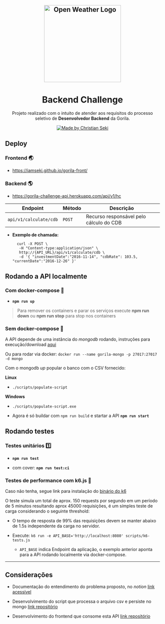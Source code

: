 <h2 align="center">
  <a href="https://vizir.com.br/">
    <img alt="Open Weather Logo" src="https://gorila.com.br/wp-content/uploads/LogoGorila.svg" width="250px" />
  </a>
</h2>
<h1 align="center">
  Backend Challenge
</h1>

<p align="center">Projeto realizado com o intuito de atender aos requisitos do processo seletivo de <strong>Desenvolvedor Backend</strong> da Gorila.</p>

<p align="center">
  <a href="https://github.com/iamseki">
    <img alt="Made by Christian Seki" src="https://img.shields.io/badge/made%20by-Christian%20Seki-brightgreen">
  </a>
</p>

## Deploy

### Frontend :earth_asia:

- https://iamseki.github.io/gorila-front/

### Backend :earth_americas:

- https://gorila-challenge-api.herokuapp.com/api/v1/hc


| Endpoint         | Método        | Descrição                                |
| -----------------| --------------| -----------------------------------------|
| `api/v1/calculate/cdb` | `POST`  | Recurso responsável pelo cálculo do CDB  |

- **Exemplo de chamada:**

  ```shell
    curl -X POST \
     -H "Content-type:application/json" \
     http://{API_URL}/api/v1/calculate/cdb \
     -d '{ "investmentDate":"2016-11-14", "cdbRate": 103.5, "currentDate":"2016-12-26" }'
  ```

## Rodando a API localmente

### Com docker-compose :whale2:

- **`npm run up`**

>Para remover os containers e parar os serviços execute **npm run down** ou **npm run stop** para stop nos containers

### Sem docker-compose :hammer:

A API depende de uma instância do *mongodb* rodando, instruções para execução/download [aqui](https://www.mongodb.com/try/download/community)

Ou para rodar via docker: `docker run --name gorila-mongo -p 27017:27017 -d mongo`

Com o mongodb *up* popular o banco com o CSV fornecido:

**Linux**

  - `./scripts/populate-script`

**Windows**

  - `./scripts/populate-script.exe`

- Agora é só buildar com `npm run build` e startar a API **`npm run start`**
## Rodando testes

### Testes unitários :one:

- **`npm run test`**

- com cover: **`npm run test:ci`**

### Testes de performance com k6.js :muscle:

Caso não tenha, segue link para instalação do [binário do k6](https://k6.io/docs/getting-started/installation)

O teste simula um total de aprox. 150 requests por segundo em um período de 5 minutos resultando aprox 45000 requisições, é um símples teste de carga considerando o seguinte threshold:

- O tempo de resposta de 99% das requisições devem se manter abaixo de 1.5s independente da carga no servidor.

- Execute: `k6 run -e API_BASE='http://localhost:8080' scripts/k6-tests.js`

  - `API_BASE` indica Endpoint da aplicação, o exemplo anterior aponta para a API rodando localmente via docker-compose.

---

## Considerações

- Documentação do entendimento do problema proposto, no *notion* [link acessível](https://www.notion.so/chriseki/Gorila-Back-End-Challenge-4ceb0bb4fe6a4d65b3d3cb0e2f693a0c)

- Desenvolvimento do script que processa o arquivo csv e persiste no mongo [link repositório](https://github.com/iamseki/csv-to-db)

- Desenvolvimento do frontend que consome esta API [link repositório](https://github.com/iamseki/gorila-front)

